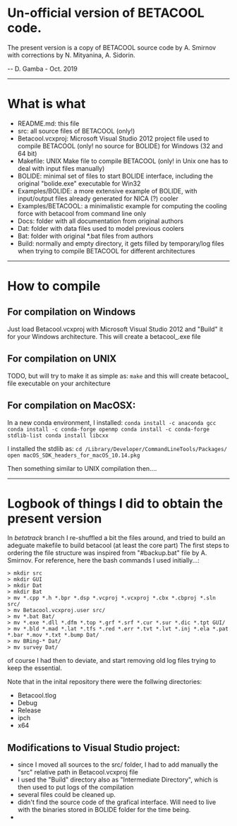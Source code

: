 # Un-official version of BETACOOL code.

The present version is a copy of BETACOOL source code by A. Smirnov with corrections by N. Mityanina, A. Sidorin.

-- D. Gamba - Oct. 2019

---
# What is what

- README.md:         this file
- src:               all source files of BETACOOL (only!)
- Betacool.vcxproj:  Microsoft Visual Studio 2012 project file used to compile BETACOOL (only! no source for BOLIDE) for Windows (32 and 64 bit)
- Makefile:          UNIX Make file to compile BETACOOL (only! in Unix one has to deal with input files manually)
- BOLIDE:            minimal set of files to start BOLIDE interface, including the original "bolide.exe" executable for Win32
- Examples/BOLIDE:   a more extensive example of BOLIDE, with input/output files already generated for NICA (?) cooler
- Examples/BETACOOL: a minimalistic example for computing the cooling force with betacool from command line only 
- Docs:              folder with all documentation from original authors
- Dat:               folder with data files used to model previous coolers
- Bat:               folder with original *.bat files from authors
- Build:             normally and empty directory, it gets filled by temporary/log files when trying to compile BETACOOL for different architectures

---
# How to compile

## For compilation on Windows
Just load Betacool.vcxproj with Microsoft Visual Studio 2012 and "Build" it for your Windows architecture. 
This will create a betacool_<arc>.exe file 


## For compilation on UNIX
TODO, but will try to make it as simple as:
`
make
`
and this will create betacool_<arc> file executable on your architecture  


## For compilation on MacOSX:
In a new conda environment, I installed:
`
conda install -c anaconda gcc
conda install -c conda-forge openmp
conda install -c conda-forge stdlib-list
conda install libcxx
`

I installed the stdlib as:
`
cd /Library/Developer/CommandLineTools/Packages/
open macOS_SDK_headers_for_macOS_10.14.pkg 
`

Then something similar to UNIX compilation then....


---
# Logbook of things I did to obtain the present version

In _betatrack_ branch I re-shuffled a bit the files around, and tried to build an adeguate makefile to build betacool (at least the core part)
The first steps to ordering the file structure was inspired from "#backup.bat" file by A. Smirnov. 
For reference, here the bash commands I used initially...:

```
> mkdir src
> mkdir GUI
> mkdir Dat
> mkdir Bat
> mv *.cpp *.h *.bpr *.dsp *.vcproj *.vcxproj *.cbx *.cbproj *.sln src/
> mv Betacool.vcxproj.user src/
> mv *.bat Bat/
> mv *.exe *.dll *.dfm *.top *.grf *.srf *.cur *.sur *.dic *.tpt GUI/
> mv *.bld *.mad *.lat *.tfs *.red *.err *.tvt *.lvt *.inj *.ela *.pat *.bar *.mov *.txt *.bump Dat/
> mv BRing-* Dat/
> mv survey Dat/
```

of course I had then to deviate, and start removing old log files trying to keep the essential.

Note that in the inital repository there were the follwing directories:
- Betacool.tlog
- Debug
- Release
- ipch
- x64

## Modifications to Visual Studio project:
- since I moved all sources to the src/ folder, I had to add manually the "src\" relative path in Betacool.vcxproj file
- I used the "Build" directory also as "Intermediate Directory", which is then used to put logs of the compilation 
- several files could be cleaned up.
- didn't find the source code of the grafical interface. Will need to live with the binaries stored in BOLIDE folder for the time being.
- 


